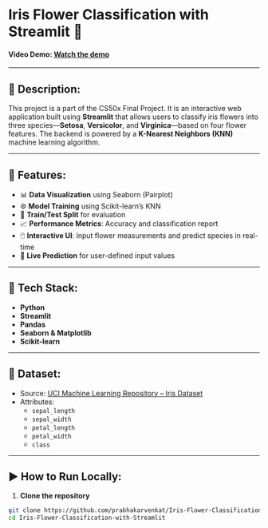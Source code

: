 # Iris Flower Classification with Streamlit 🌸  
#### Video Demo: [Watch the demo](<URL HERE>)

---

## 📌 Description:
This project is a part of the CS50x Final Project. It is an interactive web application built using **Streamlit** that allows users to classify iris flowers into three species—**Setosa**, **Versicolor**, and **Virginica**—based on four flower features. The backend is powered by a **K-Nearest Neighbors (KNN)** machine learning algorithm.

---

## 📁 Features:
- 📊 **Data Visualization** using Seaborn (Pairplot)
- ⚙️ **Model Training** using Scikit-learn’s KNN
- 🧪 **Train/Test Split** for evaluation
- 📈 **Performance Metrics**: Accuracy and classification report
- 🖱️ **Interactive UI**: Input flower measurements and predict species in real-time
- 🚀 **Live Prediction** for user-defined input values

---

## 🧠 Tech Stack:
- **Python**
- **Streamlit**
- **Pandas**
- **Seaborn & Matplotlib**
- **Scikit-learn**

---

## 🔢 Dataset:
- Source: [UCI Machine Learning Repository – Iris Dataset](https://archive.ics.uci.edu/ml/machine-learning-databases/iris/iris.data)
- Attributes:
  - `sepal_length`
  - `sepal_width`
  - `petal_length`
  - `petal_width`
  - `class`

---

## ▶️ How to Run Locally:
1. **Clone the repository**
```bash
git clone https://github.com/prabhakarvenkat/Iris-Flower-Classification-with-Streamlit.git
cd Iris-Flower-Classification-with-Streamlit
